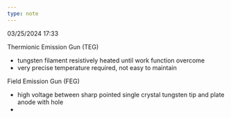 ```yaml
---
type: note
---
```

03/25/2024 17:33

  

Thermionic Emission Gun (TEG)
- tungsten filament resistively heated until work function overcome
- very precise temperature required, not easy to maintain


Field Emission Gun (FEG)
- high voltage between sharp pointed single crystal tungsten tip and plate anode with hole
- 